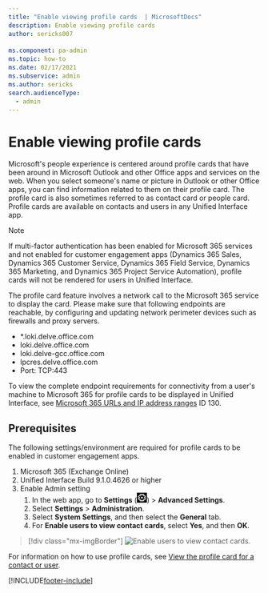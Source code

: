 ```yaml
---
title: "Enable viewing profile cards  | MicrosoftDocs"
description: Enable viewing profile cards 
author: sericks007

ms.component: pa-admin
ms.topic: how-to
ms.date: 02/17/2021
ms.subservice: admin
ms.author: sericks
search.audienceType: 
  - admin
---
```

# Enable viewing profile cards

<!-- legacy procedure -->

Microsoft's people experience is centered around profile cards that have been around in Microsoft Outlook and other Office apps and services on the web. When you select someone's name or picture in Outlook or other Office apps, you can find information related to them on their profile card. The profile card is also sometimes referred to as contact card or people card. Profile cards are available on contacts and users in any Unified Interface app.

> [!NOTE]
> If multi-factor authentication has been enabled for Microsoft 365 services and not enabled for customer engagement apps (Dynamics 365 Sales, Dynamics 365 Customer Service, Dynamics 365 Field Service, Dynamics 365 Marketing, and Dynamics 365 Project Service Automation), profile cards will not be rendered for users in Unified Interface.
>
> The profile card feature involves a network call to the Microsoft 365 service to display the card. Please make sure that following endpoints are reachable, by configuring and updating network perimeter devices such as firewalls and proxy servers.
> 
> - *.loki.delve.office.com
> - loki.delve.office.com
> - loki.delve-gcc.office.com
> - lpcres.delve.office.com 
> - Port: TCP:443 
> 
> To view the complete endpoint requirements for connectivity from a user's machine to Microsoft 365 for profile cards to be displayed in Unified Interface, see [Microsoft 365 URLs and IP address ranges](/office365/enterprise/urls-and-ip-address-ranges#microsoft-365-common-and-office-online) ID 130.

## Prerequisites

The following settings/environment are required for profile cards to be enabled in customer engagement apps.

1. Microsoft 365 (Exchange Online)
2. Unified Interface Build 9.1.0.4626 or higher
3. Enable Admin setting
   1. In the web app, go to **Settings** (![Settings.](media/settings-gear-icon.png "Settings")) > **Advanced Settings**.
   2. Select **Settings** > **Administration**.
   3. Select **System Settings**, and then select the **General** tab. 
   4. For **Enable users to view contact cards**, select **Yes**, and then **OK**.

> [!div class="mx-imgBorder"] 
> ![Enable users to view contact cards.](media/enable-users-view-contact-cards.png "Enable users to view contact cards")

For information on how to use profile cards, see [View the profile card for a contact or user](/powerapps/user/profile-cards).







[!INCLUDE[footer-include](../includes/footer-banner.md)]
